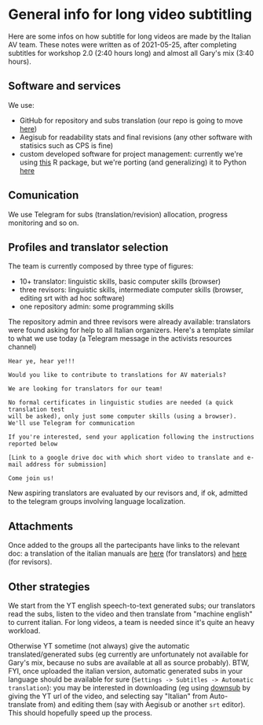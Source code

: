 # General info for long video subtitling

Here are some infos on how subtitle for long videos are made by the
Italian AV team. These notes were written as of 2021-05-25, after
completing subtitles for workshop 2.0 (2:40 hours long) and almost all
Gary's mix (3:40 hours).

## Software and services
We use:
- GitHub for repository and subs translation (our repo is going to move
  [here](https://github.com/av-italia/subs))
- Aegisub for readability stats and final revisions (any other software with
  statisics such as CPS is fine)
- custom developed software for project management: currently we're
  using [this](https://github.com/lbraglia/lbav2) R package, but we're
  porting (and generalizing) it to Python
  [here](https://github.com/av-italia/pyavsubs)

## Comunication
We use Telegram for subs (translation/revision) allocation, progress
monitoring and so on.

## Profiles and translator selection
The team is currently composed by three type of figures:

- 10+ translator: linguistic skills, basic computer skills (browser)
- three revisors: linguistic skills, intermediate computer skills (browser, editing srt with ad hoc software)
- one repository admin: some programming skills

The repository admin and three revisors were already available:
translators were found asking for help to all Italian
organizers. Here's a template similar to what we use today (a Telegram
message in the activists resources channel)

```
Hear ye, hear ye!!!

Would you like to contribute to translations for AV materials?

We are looking for translators for our team!

No formal certificates in linguistic studies are needed (a quick translation test 
will be asked), only just some computer skills (using a browser). 
We'll use Telegram for communication

If you're interested, send your application following the instructions reported below

[Link to a google drive doc with which short video to translate and e-mail address for submission]
  
Come join us!
```

New aspiring translators are evaluated by our revisors and, if ok,
admitted to the telegram groups involving language localization.


## Attachments

Once added to the groups all the partecipants have links to the
relevant doc: a translation of the italian manuals are
[here](https://github.com/av-italia/subs/blob/main/doc/translate_en.md)
(for translators) and
[here](https://github.com/av-italia/subs/blob/main/doc/revise_en.md)
(for revisors).

## Other strategies

We start from the YT english speech-to-text generated subs; our
translators read the subs, listen to the video and then translate from
"machine english" to current italian. For long videos, a team is
needed since it's quite an heavy workload.

Otherwise YT sometime (not always) give the automatic
translated/generated subs (eg currently are unfortunately not
available for Gary's mix, because no subs are available at all as
source probably).
BTW, FYI, once uploaded the italian version, automatic generated subs
in your language should be available for sure (`Settings -> Subtitles
-> Automatic translation`): you may be interested in downloading (eg
using [downsub](www.downsub.com) by giving the YT url of the video,
and selecting say "Italian" from Auto-translate from) and editing them
(say with Aegisub or another `srt` editor). This should hopefully
speed up the process.
